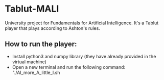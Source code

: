 # Tablut-MALI 
University project for Fundamentals for Artificial Intelligence. It's a Tablut player that plays according to Ashton's rules.

## How to run the player: 


- Install python3 and numpy library (they have already provided in the virtual machine)
- Open a new terminal and run the following command: "./AI_more_A_little_I.sh <colorname> <timeout> <IP address>


